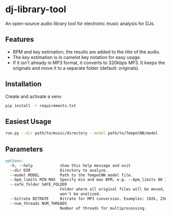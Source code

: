 # dj-library-tool
An open-source audio library tool for electronic music analysis for DJs.

## Features
- BPM and key estimation, the results are added to the title of the audio.
- The key estimation is in camelot key notation for easy usage.
- If it isn't already in MP3 format, it converts to 320kbps MP3. It keeps the originals and move it to a separate folder (default: originals).

## Installation

Create and activate a venv

```bash
pip install -r requirements.txt
```

## Easiest Usage
```bash
run.py --dir path/to/music/directory --model path/to/TempoCNN/model
```

## Parameters
```md
options:
  -h, --help            show this help message and exit
  --dir DIR             Directory to analyze.
  --model MODEL         Path to the TempoCNN model file.
  --bpm_limits MIN MAX  Specify min and max BPM, e.g. --bpm_limits 90 180
  --safe_folder SAFE_FOLDER
                        Folder where all original files will be moved, this
                        won't be analized.
  --bitrate BITRATE     Bitrate for MP3 conversion. Examples: 192k, 256k, 320k
  --num_threads NUM_THREADS
                        Number of threads for multiprocessing.
```
